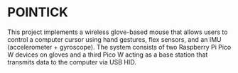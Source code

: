 # POINTICK
This project implements a wireless glove-based mouse that allows users to control a computer cursor using hand gestures, flex sensors, and an IMU (accelerometer + gyroscope). The system consists of two Raspberry Pi Pico W devices on gloves and a third Pico W acting as a base station that transmits data to the computer via USB HID. 
